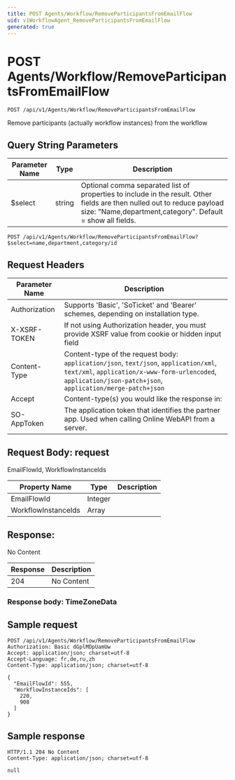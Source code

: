 ```yaml
---
title: POST Agents/Workflow/RemoveParticipantsFromEmailFlow
uid: v1WorkflowAgent_RemoveParticipantsFromEmailFlow
generated: true
---
```


# POST Agents/Workflow/RemoveParticipantsFromEmailFlow

```http
POST /api/v1/Agents/Workflow/RemoveParticipantsFromEmailFlow
```

Remove participants (actually workflow instances) from the workflow







## Query String Parameters

| Parameter Name | Type |  Description |
|----------------|------|--------------|
| $select | string |  Optional comma separated list of properties to include in the result. Other fields are then nulled out to reduce payload size: "Name,department,category". Default = show all fields. |

```http
POST /api/v1/Agents/Workflow/RemoveParticipantsFromEmailFlow?$select=name,department,category/id
```


## Request Headers

| Parameter Name | Description |
|----------------|-------------|
| Authorization  | Supports 'Basic', 'SoTicket' and 'Bearer' schemes, depending on installation type. |
| X-XSRF-TOKEN   | If not using Authorization header, you must provide XSRF value from cookie or hidden input field |
| Content-Type | Content-type of the request body: `application/json`, `text/json`, `application/xml`, `text/xml`, `application/x-www-form-urlencoded`, `application/json-patch+json`, `application/merge-patch+json` |
| Accept         | Content-type(s) you would like the response in:  |
| SO-AppToken | The application token that identifies the partner app. Used when calling Online WebAPI from a server. |

## Request Body: request 

EmailFlowId, WorkflowInstanceIds 

| Property Name | Type |  Description |
|----------------|------|--------------|
| EmailFlowId | Integer |  |
| WorkflowInstanceIds | Array |  |

## Response:

No Content

| Response | Description |
|----------------|-------------|
| 204 | No Content |

### Response body: TimeZoneData


## Sample request

```http!
POST /api/v1/Agents/Workflow/RemoveParticipantsFromEmailFlow
Authorization: Basic dGplMDpUamUw
Accept: application/json; charset=utf-8
Accept-Language: fr,de,ru,zh
Content-Type: application/json; charset=utf-8

{
  "EmailFlowId": 555,
  "WorkflowInstanceIds": [
    220,
    908
  ]
}
```

## Sample response

```http_
HTTP/1.1 204 No Content
Content-Type: application/json; charset=utf-8

null
```